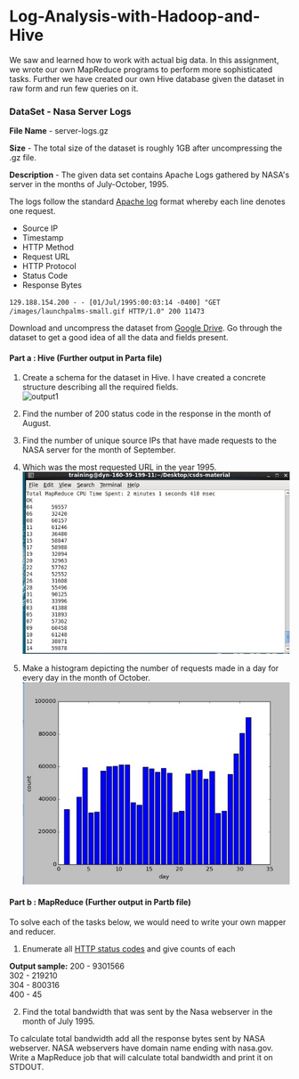 # Log-Analysis-with-Hadoop-and-Hive
We saw and learned how to work with actual big data. In this assignment, we wrote our own MapReduce programs to perform more sophisticated tasks. Further we have created our own Hive database given the dataset in raw form and run few queries on it.   

### DataSet - Nasa Server Logs

**File Name** - server-logs.gz

**Size** - The total size of the dataset is roughly 1GB after uncompressing the .gz file. 

**Description** - The given data set contains Apache Logs gathered by NASA's server in the months of July-October, 1995.

The logs follow the standard [Apache log](https://httpd.apache.org/docs/2.4/logs.html#accesslog) format whereby each line denotes one request.

- Source IP 
- Timestamp 
- HTTP Method
- Request URL
- HTTP Protocol
- Status Code 
- Response Bytes

```
129.188.154.200 - - [01/Jul/1995:00:03:14 -0400] "GET /images/launchpalms-small.gif HTTP/1.0" 200 11473
```

Download and uncompress the dataset from [Google Drive](https://drive.google.com/open?id=0B6qnKGQsJnFfWG02N2loUVluck0). Go through the dataset to get a good idea of all the data and fields present. 

#### Part a : Hive (Further output in Parta file)

1. Create a schema for the dataset in Hive. I have created a concrete structure describing all the required fields.   
![output1](outpu1.jpg)

2. Find the number of 200 status code in the response in the month of August. 

3. Find the number of unique source IPs that have made requests to the NASA server for the month of September. 

4. Which was the most requested URL in the year 1995.  
![output4](output4.jpg)

5. Make a histogram depicting the number of requests made in a day for every day in the month of October.   
![output5](output5.jpg)

#### Part b : MapReduce (Further output in Partb file)

To solve each of the tasks below, we would need to write your own mapper and reducer.

1. Enumerate all [HTTP status codes](https://en.wikipedia.org/wiki/List_of_HTTP_status_codes) and give counts of each 

  **Output sample:**
  200 - 9301566   
  302 - 219210  
  304 - 800316    
  400 - 45    
  
2. Find the total bandwidth that was sent by the Nasa webserver in the month of July 1995. 

 To calculate total bandwidth add all the response bytes sent by NASA webserver. NASA webservers have domain name ending with  nasa.gov.  Write a MapReduce job that will calculate total bandwidth and print it on STDOUT.
 

